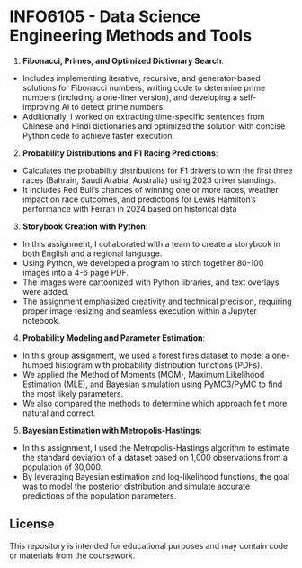 # INFO6105 - Data Science Engineering Methods and Tools

1. **Fibonacci, Primes, and Optimized Dictionary Search**: 
- Includes implementing iterative, recursive, and generator-based solutions for Fibonacci numbers, writing code to determine prime numbers (including a one-liner version), and developing a self-improving AI to detect prime numbers.
- Additionally, I worked on extracting time-specific sentences from Chinese and Hindi dictionaries and optimized the solution with concise Python code to achieve faster execution.

2. **Probability Distributions and F1 Racing Predictions**: 
- Calculates the probability distributions for F1 drivers to win the first three races (Bahrain, Saudi Arabia, Australia) using 2023 driver standings.
- It includes Red Bull’s chances of winning one or more races, weather impact on race outcomes, and predictions for Lewis Hamilton’s performance with Ferrari in 2024 based on historical data

3. **Storybook Creation with Python**: 
- In this assignment, I collaborated with a team to create a storybook in both English and a regional language.
- Using Python, we developed a program to stitch together 80-100 images into a 4-6 page PDF.
- The images were cartoonized with Python libraries, and text overlays were added.
- The assignment emphasized creativity and technical precision, requiring proper image resizing and seamless execution within a Jupyter notebook.

4. **Probability Modeling and Parameter Estimation**: 
- In this group assignment, we used a forest fires dataset to model a one-humped histogram with probability distribution functions (PDFs).
- We applied the Method of Moments (MOM), Maximum Likelihood Estimation (MLE), and Bayesian simulation using PyMC3/PyMC to find the most likely parameters.
- We also compared the methods to determine which approach felt more natural and correct.

5. **Bayesian Estimation with Metropolis-Hastings**: 
- In this assignment, I used the Metropolis-Hastings algorithm to estimate the standard deviation of a dataset based on 1,000 observations from a population of 30,000.
- By leveraging Bayesian estimation and log-likelihood functions, the goal was to model the posterior distribution and simulate accurate predictions of the population parameters.

## License

This repository is intended for educational purposes and may contain code or materials from the coursework.


